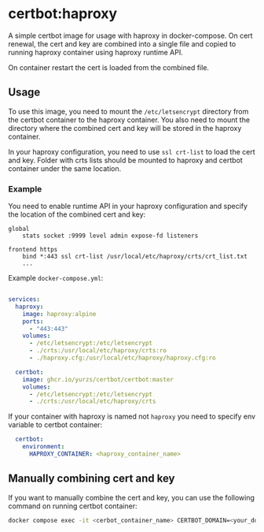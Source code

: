 # certbot:haproxy

A simple certbot image for usage with haproxy in docker-compose.
On cert renewal, the cert and key are combined into a single file and copied
to running haproxy container using haproxy runtime API. 

On container restart the cert is loaded from the combined file.

## Usage

To use this image, you need to mount the `/etc/letsencrypt` directory from the
certbot container to the haproxy container. You also need to mount the directory
where the combined cert and key will be stored in the haproxy container.

In your haproxy configuration, you need to use `ssl crt-list` to load the cert and key.
Folder with crts lists should be mounted to haproxy and certbot container under the same location.

### Example

You need to enable runtime API in your haproxy configuration and specify the location 
of the combined cert and key:

```haproxy
global
    stats socket :9999 level admin expose-fd listeners

frontend https
    bind *:443 ssl crt-list /usr/local/etc/haproxy/crts/crt_list.txt
    ...
```

Example `docker-compose.yml`:

```yaml

services:
  haproxy:
    image: haproxy:alpine
    ports:
      - "443:443"
    volumes:
      - /etc/letsencrypt:/etc/letsencrypt
      - ./crts:/usr/local/etc/haproxy/crts:ro
      - ./haproxy.cfg:/usr/local/etc/haproxy/haproxy.cfg:ro

  certbot:
    image: ghcr.io/yurzs/certbot/certbot:master
    volumes:
      - /etc/letsencrypt:/etc/letsencrypt
      - ./crts:/usr/local/etc/haproxy/crts
```

If your container with haproxy is named not `haproxy` you need to specify env variable to 
certbot container:

```yaml
  certbot:
    environment:
      HAPROXY_CONTAINER: <haproxy_container_name>
```

## Manually combining cert and key

If you want to manually combine the cert and key, you can use the following command on 
running certbot container:

```bash
docker compose exec -it <cerbot_container_name> CERTBOT_DOMAIN=<your_domain> haproxy-hook
```
